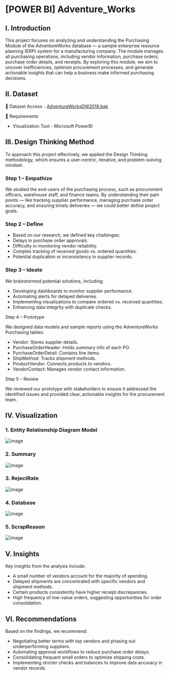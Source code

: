 # [POWER BI] Adventure_Works
## I. Introduction
This project focuses on analyzing and understanding the Purchasing Module of the AdventureWorks database — a sample enterprise resource planning (ERP) system for a manufacturing company. The module manages all purchasing operations, including vendor information, purchase orders, purchase order details, and receipts. By exploring this module, we aim to uncover inefficiencies, optimize procurement processes, and generate actionable insights that can help a business make informed purchasing decisions.

## II. Dataset

📂 Dataset Access - [AdventureWorksDW2019.bak](https://learn.microsoft.com/en-us/sql/samples/adventureworks-install-configure?view=sql-server-ver16&tabs=ssms)

📂 Requirements
* Visualization Tool - Microsoft PowerBI

## III. Design Thinking Method
To approach this project effectively, we applied the Design Thinking methodology, which ensures a user-centric, iterative, and problem-solving mindset.

### Step 1 – Empathize

We studied the end-users of the purchasing process, such as procurement officers, warehouse staff, and finance teams. By understanding their pain points — like tracking supplier performance, managing purchase order accuracy, and ensuring timely deliveries — we could better define project goals.

### Step 2 – Define

* Based on our research, we defined key challenges:
* Delays in purchase order approvals.
* Difficulty in monitoring vendor reliability.
* Complex tracking of received goods vs. ordered quantities.
* Potential duplication or inconsistency in supplier records.

### Step 3 – Ideate

We brainstormed potential solutions, including:
* Developing dashboards to monitor supplier performance.
* Automating alerts for delayed deliveries.
* Implementing visualizations to compare ordered vs. received quantities.
* Enhancing data integrity with duplicate checks.

Step 4 – Prototype

We designed data models and sample reports using the AdventureWorks Purchasing tables:
* Vendor: Stores supplier details.
* PurchaseOrderHeader: Holds summary info of each PO.
* PurchaseOrderDetail: Contains line items.
* ShipMethod: Tracks shipment methods.
* ProductVendor: Connects products to vendors.
* VendorContact: Manages vendor contact information.

Step 5 – Review

We reviewed our prototype with stakeholders to ensure it addressed the identified issues and provided clear, actionable insights for the procurement team.

## IV. Visualization
### 1. Entity Relationship Diagram Model

![image](https://github.com/user-attachments/assets/705a4d22-ed11-49cd-b754-148ee90a7197)

### 2. Summary

![image](https://github.com/user-attachments/assets/d1b940bc-d942-4824-9e72-b118a983f754)

### 3. RejectRate

![image](https://github.com/user-attachments/assets/51ac75fe-96fc-47de-a69c-9e3992eea251)

### 4. Database

![image](https://github.com/user-attachments/assets/78b97da7-eee6-4e20-8c6c-f82622658c99)

### 5. ScrapReason

![image](https://github.com/user-attachments/assets/158d2e4a-0704-4870-8927-89d2dd1713ee)

## V. Insights
Key insights from the analysis include:
* A small number of vendors account for the majority of spending.
* Delayed shipments are concentrated with specific vendors and shipment methods.
* Certain products consistently have higher receipt discrepancies.
* High frequency of low-value orders, suggesting opportunities for order consolidation.

## VI. Recommendations
Based on the findings, we recommend:
* Negotiating better terms with top vendors and phasing out underperforming suppliers.
* Automating approval workflows to reduce purchase order delays.
* Consolidating frequent small orders to optimize shipping costs.
* Implementing stricter checks and balances to improve data accuracy in vendor records.
